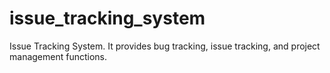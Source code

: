 # issue_tracking_system
Issue Tracking System. It provides bug tracking, issue tracking, and project management functions.
